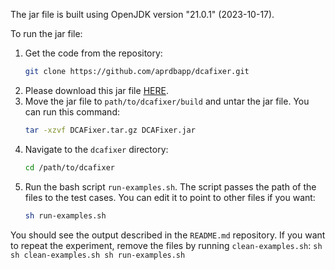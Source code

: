 
The jar file is built using OpenJDK version "21.0.1" (2023-10-17).

To run the jar file:

1. Get the code from the repository:
    ```sh
    git clone https://github.com/aprdbapp/dcafixer.git
    ```
2. Please download this jar file [HERE](https://drive.google.com/file/d/1VnXIfMKngVhgro62IMoHBopYa2MvZsbM/view?usp=sharing).
3. Move the jar file to `path/to/dcafixer/build` and untar the jar file. You can run this command:
    ```sh
    tar -xzvf DCAFixer.tar.gz DCAFixer.jar
    ```
4. Navigate to the `dcafixer` directory:
    ```sh
    cd /path/to/dcafixer
    ```
5. Run the bash script `run-examples.sh`. The script passes the path of the files to the test cases. You can edit it to point to other files if you want:
    ```sh
    sh run-examples.sh
    ```

You should see the output described in the `README.md` repository. If you want to repeat the experiment, remove the files by running `clean-examples.sh`:
    ```sh
    sh clean-examples.sh
    sh run-examples.sh
    ```
